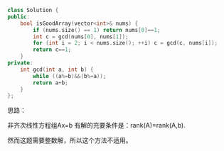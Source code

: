 ```CPP
class Solution {
public:
    bool isGoodArray(vector<int>& nums) {
        if (nums.size() == 1) return nums[0]==1;
        int c = gcd(nums[0], nums[1]);
        for (int i = 2; i < nums.size(); ++i) c = gcd(c, nums[i]);
        return c==1;
    }
private:
    int gcd(int a, int b) {
        while ((a%=b)&&(b%=a));
        return a+b;
    }
};
```

思路：

非齐次线性方程组Ax=b 有解的充要条件是：rank(A)=rank(A,b).

然而这题需要整数解，所以这个方法不适用。

